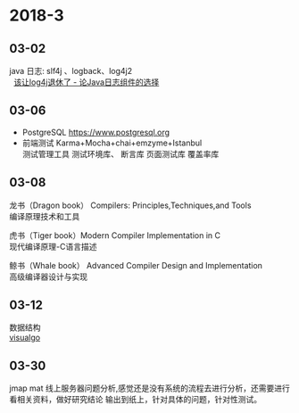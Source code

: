 # 2018-3 

## 03-02
   java 日志: slf4j 、logback、log4j2   
   [该让log4j退休了 - 论Java日志组件的选择](https://www.jianshu.com/p/85d141365d39)
## 03-06 
* PostgreSQL
https://www.postgresql.org
* 前端测试
Karma+Mocha+chai+emzyme+Istanbul   
测试管理工具 测试环境库、 断言库 页面测试库 覆盖率库

## 03-08
龙书（Dragon book） Compilers: Principles,Techniques,and Tools    
编译原理技术和工具 

虎书（Tiger book）Modern Compiler Implementation in C     
现代编译原理-C语言描述   

鲸书（Whale book） Advanced Compiler Design and Implementation   
高级编译器设计与实现

## 03-12 
数据结构    
[visualgo](https://visualgo.net/en)

## 03-30
jmap mat 线上服务器问题分析,感觉还是没有系统的流程去进行分析，还需要进行看相关资料，做好研究结论
输出到纸上，针对具体的问题，针对性测试。

